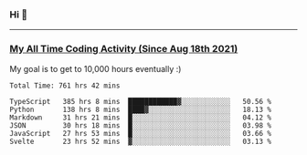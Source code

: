 ### Hi 🙂

---

### <a href="https://wakatime.com/@Eroxl">My All Time Coding Activity (Since Aug 18th 2021)</a>
My goal is to get to 10,000 hours eventually :)
<!--START_SECTION:waka-->

```text
Total Time: 761 hrs 42 mins

TypeScript   385 hrs 8 mins  ████████████▓░░░░░░░░░░░░   50.56 %
Python       138 hrs 8 mins  ████▓░░░░░░░░░░░░░░░░░░░░   18.13 %
Markdown     31 hrs 21 mins  █░░░░░░░░░░░░░░░░░░░░░░░░   04.12 %
JSON         30 hrs 18 mins  █░░░░░░░░░░░░░░░░░░░░░░░░   03.98 %
JavaScript   27 hrs 53 mins  █░░░░░░░░░░░░░░░░░░░░░░░░   03.66 %
Svelte       23 hrs 52 mins  ▓░░░░░░░░░░░░░░░░░░░░░░░░   03.13 %
```

<!--END_SECTION:waka-->
